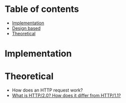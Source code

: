 # Table of contents

- [Implementation](#implementation)
- [Design based](#design-based)
- [Theoretical](#theoretical)

# Implementation


# Theoretical

- How does an HTTP request work?
- [What is HTTP/2.0?  How does it differ from HTTP/1.1?](https://www.digitalocean.com/community/tutorials/http-1-1-vs-http-2-what-s-the-difference)


